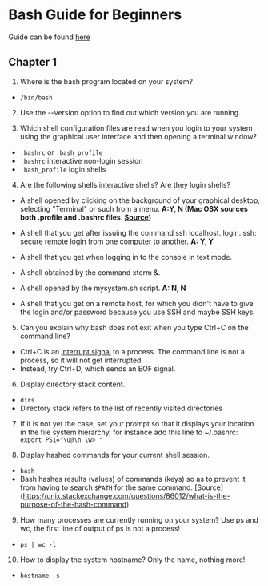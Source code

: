 # Bash Guide for Beginners

Guide can be found [here](http://tldp.org/LDP/Bash-Beginners-Guide/html/sect_01_07.html)

## Chapter 1

1. Where is the bash program located on your system?
- `/bin/bash`

2. Use the --version option to find out which version you are running. <br />

3. Which shell configuration files are read when you login to your system using the graphical user interface and then opening a terminal window? <br />
- `.bashrc` or `.bash_profile`
- `.bashrc` interactive non-login session
- `.bash_profile` login shells

4. Are the following shells interactive shells? Are they login shells?
- A shell opened by clicking on the background of your graphical desktop, selecting "Terminal" or such from a menu. <b> A:Y, N (Mac OSX sources both .profile and .bashrc files. [Source](https://apple.stackexchange.com/questions/51036/what-is-the-difference-between-bash-profile-and-bashrc)) </b>

- A shell that you get after issuing the command ssh localhost. login. ssh: secure remote login from one computer to another. <b> A: Y, Y </b>

- A shell that you get when logging in to the console in text mode. 

- A shell obtained by the command xterm &.

- A shell opened by the mysystem.sh script. <b> A: N, N </b>

- A shell that you get on a remote host, for which you didn't have to give the login and/or password because you use SSH and maybe SSH keys.

5. Can you explain why bash does not exit when you type Ctrl+C on the command line?
- Ctrl+C is an [interrupt signal](https://askubuntu.com/questions/890591/why-doesnt-ctrl-c-kill-the-terminal-itself/890597) to a process. The command line is not a process, so it will not get interrupted.
- Instead, try Ctrl+D, which sends an EOF signal.

6. Display directory stack content.
- `dirs`
- Directory stack refers to the list of recently visited directories

7. If it is not yet the case, set your prompt so that it displays your location in the file system hierarchy, for instance add this line to ~/.bashrc: `export PS1="\u@\h \w> "`

8. Display hashed commands for your current shell session.
- `hash`
- Bash hashes results (values) of commands (keys) so as to prevent it from having to search `$PATH` for the same command. [Source] (https://unix.stackexchange.com/questions/86012/what-is-the-purpose-of-the-hash-command)

9. How many processes are currently running on your system? Use ps and wc, the first line of output of ps is not a process!
- `ps | wc -l` 

10. How to display the system hostname? Only the name, nothing more!
- `hostname -s`
